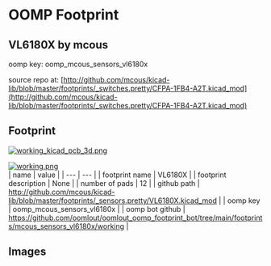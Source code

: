 # OOMP Footprint  
## VL6180X  by mcous  
  
oomp key: oomp_mcous_sensors_vl6180x  
  
source repo at: [http://github.com/mcous/kicad-lib/blob/master/footprints/_switches.pretty/CFPA-1FB4-A2T.kicad_mod](http://github.com/mcous/kicad-lib/blob/master/footprints/_switches.pretty/CFPA-1FB4-A2T.kicad_mod)  
## Footprint  
  
[![working_kicad_pcb_3d.png](working_kicad_pcb_3d_600.png)](working_kicad_pcb_3d.png)  
  
[![working.png](working_600.png)](working.png)  
| name | value | 
| --- | --- | 
| footprint name | VL6180X | 
| footprint description | None | 
| number of pads | 12 | 
| github path | http://github.com/mcous/kicad-lib/blob/master/footprints/_sensors.pretty/VL6180X.kicad_mod | 
| oomp key | oomp_mcous_sensors_vl6180x | 
| oomp bot github | https://github.com/oomlout/oomlout_oomp_footprint_bot/tree/main/footprints/mcous_sensors_vl6180x/working | 
## Images  
